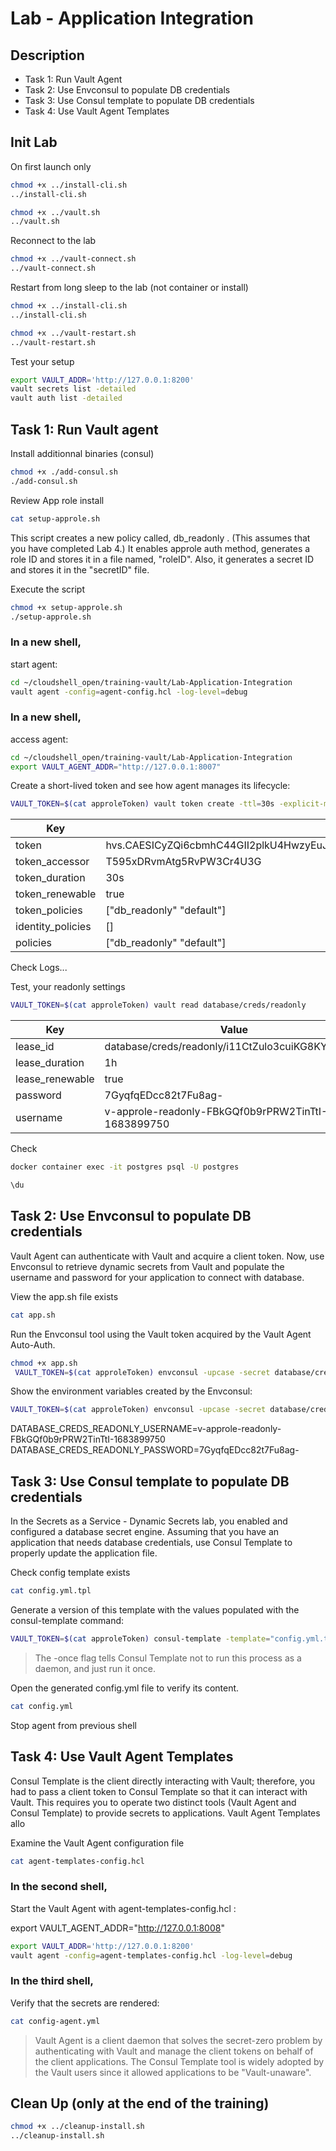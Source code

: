 # Lab - Application Integration

<walkthrough-tutorial-duration duration="30.0"></walkthrough-tutorial-duration>

## Description

* Task 1: Run Vault Agent
* Task 2: Use Envconsul to populate DB credentials
* Task 3: Use Consul template to populate DB credentials
* Task 4: Use Vault Agent Templates

## Init Lab


On first launch only

```bash
chmod +x ../install-cli.sh
../install-cli.sh
```

```bash
chmod +x ../vault.sh
../vault.sh
```

Reconnect to the lab

```bash
chmod +x ../vault-connect.sh
../vault-connect.sh
```


Restart from long sleep to the lab (not container or install)

```bash
chmod +x ../install-cli.sh
../install-cli.sh
```

```bash
chmod +x ../vault-restart.sh
../vault-restart.sh
```

Test your setup

```bash
export VAULT_ADDR='http://127.0.0.1:8200' 
vault secrets list -detailed
vault auth list -detailed
```

## Task 1: Run Vault agent

Install additionnal binaries (consul)

```bash
chmod +x ./add-consul.sh
./add-consul.sh
```

Review App role install

```bash
cat setup-approle.sh
```

This script creates a new policy called, db_readonly . (This assumes that you have completed Lab 4.) It enables approle auth method, generates a role ID and stores it in
a file named, "roleID". Also, it generates a secret ID and stores it in the "secretID" file.

Execute the script

```bash
chmod +x setup-approle.sh
./setup-approle.sh
```

### In a new shell, 

start agent:

```bash
cd ~/cloudshell_open/training-vault/Lab-Application-Integration
vault agent -config=agent-config.hcl -log-level=debug
```

### In a new shell,

access agent:

```bash
cd ~/cloudshell_open/training-vault/Lab-Application-Integration
export VAULT_AGENT_ADDR="http://127.0.0.1:8007"
```

Create a short-lived token and see how agent manages its lifecycle:

```bash
VAULT_TOKEN=$(cat approleToken) vault token create -ttl=30s -explicit-max-ttl=2m
```

Key                 |Value
---                 |-----
token               |hvs.CAESICyZQi6cbmhC44GII2plkU4HwzyEuJFyrgChKxVDz51XGh4KHGh2cy5yM3U0M21xVE9sSENoR3BpaGJGRDVtd3M
token_accessor      |T595xDRvmAtg5RvPW3Cr4U3G
token_duration      |30s
token_renewable     |true
token_policies      |["db_readonly" "default"]
identity_policies   |[]
policies            |["db_readonly" "default"]

Check Logs...

Test, your readonly settings

```bash
VAULT_TOKEN=$(cat approleToken) vault read database/creds/readonly
```

Key               |Value
---               |-----
lease_id          |database/creds/readonly/i11CtZulo3cuiKG8KYP6pxPu
lease_duration    |1h
lease_renewable   |true
password          |7GyqfqEDcc82t7Fu8ag-
username          |v-approle-readonly-FBkGQf0b9rPRW2TinTtI-1683899750

Check 

```bash
docker container exec -it postgres psql -U postgres

\du
```

## Task 2: Use Envconsul to populate DB credentials

Vault Agent can authenticate with Vault and acquire a client token. Now, use Envconsul to retrieve dynamic secrets from Vault and populate the username and password for your
application to connect with database.

View the app.sh file exists

```bash
cat app.sh
```

Run the Envconsul tool using the Vault token acquired by the Vault Agent Auto-Auth.

```bash
chmod +x app.sh
 VAULT_TOKEN=$(cat approleToken) envconsul -upcase -secret database/creds/readonly ./app.sh
```

Show the environment variables created by the Envconsul:

```bash
VAULT_TOKEN=$(cat approleToken) envconsul -upcase -secret database/creds/readonly env | grep DATABASE
```

DATABASE_CREDS_READONLY_USERNAME=v-approle-readonly-FBkGQf0b9rPRW2TinTtI-1683899750
DATABASE_CREDS_READONLY_PASSWORD=7GyqfqEDcc82t7Fu8ag-

## Task 3: Use Consul template to populate DB credentials

In the Secrets as a Service - Dynamic Secrets lab, you enabled and configured a database secret engine. Assuming that you have an application that needs database credentials,
use Consul Template to properly update the application file.

Check config template exists

```bash
cat config.yml.tpl
```

Generate a version of this template with the values populated with the consul-template command:

```bash
VAULT_TOKEN=$(cat approleToken) consul-template -template="config.yml.tpl:config.yml" -once
```

> The -once flag tells Consul Template not to run this process as a daemon, and just run it once.

Open the generated config.yml file to verify its content.

```bash
cat config.yml
```

Stop agent from previous shell

## Task 4:  Use Vault Agent Templates

Consul Template is the client directly interacting with Vault; therefore, you had to pass a client token to Consul Template so that it can interact with Vault. This requires you to operate
two distinct tools (Vault Agent and Consul Template) to provide secrets to applications.
Vault Agent Templates allo

Examine the Vault Agent configuration file

```bash
cat agent-templates-config.hcl
```


### In the second shell, 

Start the Vault Agent with agent-templates-config.hcl :

export VAULT_AGENT_ADDR="http://127.0.0.1:8008"
```bash
export VAULT_ADDR='http://127.0.0.1:8200' 
vault agent -config=agent-templates-config.hcl -log-level=debug
```

### In the third shell, 

Verify that the secrets are rendered:

```bash
cat config-agent.yml
```

> Vault Agent is a client daemon that solves the secret-zero problem by authenticating with Vault and manage the client tokens on behalf of the client applications. The
Consul Template tool is widely adopted by the Vault users since it allowed applications to be "Vault-unaware".

## Clean Up (only at the end of the training)

```bash
chmod +x ../cleanup-install.sh
../cleanup-install.sh
```

